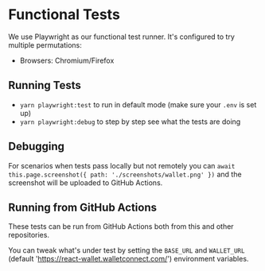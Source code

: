 # Functional Tests

We use Playwright as our functional test runner. It's configured to try multiple permutations:

- Browsers: Chromium/Firefox

## Running Tests

- `yarn playwright:test` to run in default mode (make sure your `.env` is set up)
- `yarn playwright:debug` to step by step see what the tests are doing

## Debugging

For scenarios when tests pass locally but not remotely you can `await this.page.screenshot({ path: './screenshots/wallet.png' })` and the screenshot will be uploaded to GitHub Actions.

## Running from GitHub Actions

These tests can be run from GitHub Actions both from this and other repositories.

You can tweak what's under test by setting the `BASE_URL` and `WALLET_URL` (default 'https://react-wallet.walletconnect.com/') environment variables.
